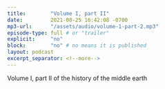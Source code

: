 ```yaml
---
title:        "Volume I, part II"
date:         2021-08-25 16:42:08 -0700
mp3-url:      "/assets/audio/volume-1-part-2.mp3"
episode-type: full # or "trailer"
explicit:     "no"
block:        "no" # no means it is published
layout: podcast
excerpt_separator: <!--more-->
---
```


<!--more-->

Volume I, part II of the history of the middle earth
